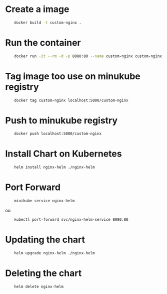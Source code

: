 
# Create a image
```bash
    docker build -t custom-nginx .
```

# Run the container
```bash
    docker run -it --rm -d -p 8080:80 --name custom-nginx custom-nginx
```    

# Tag image too use on minukube registry
```bash
    docker tag custom-nginx localhost:5000/custom-nginx
```

# Push to minukube registry
```bash
    docker push localhost:5000/custom-nginx
```

# Install Chart on Kubernetes
```bash
    helm install nginx-helm ./nginx-helm
```

# Port Forward
```bash
    minikube service nginx-helm
```
ou
```bash
    kubectl port-forward svc/nginx-helm-service 8080:80
```

# Updating the chart
```bash
    helm upgrade nginx-helm ./nginx-helm
```

# Deleting the chart
```bash
    helm delete nginx-helm
```